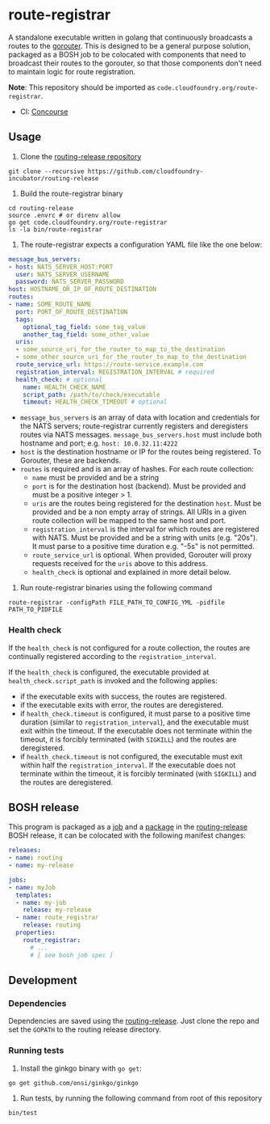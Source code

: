 route-registrar
===============

A standalone executable written in golang that continuously broadcasts a routes to the [gorouter](https://github.com/cloudfoundry/gorouter).  This is designed to be a general purpose solution, packaged as a BOSH job to be colocated with components that need to broadcast their routes to the gorouter, so that those components don't need to maintain logic for route registration.

**Note**: This repository should be imported as `code.cloudfoundry.org/route-registrar`.

* CI: [Concourse](https://cf-routing.ci.cf-app.com/pipelines/route-registrar)

## Usage

1. Clone the [routing-release repository](https://github.com/cloudfoundry-incubator/routing-release)
  ```
  git clone --recursive https://github.com/cloudfoundry-incubator/routing-release
  ```

1. Build the route-registrar binary
  ```
  cd routing-release
  source .envrc # or direnv allow
  go get code.cloudfoundry.org/route-registrar
  ls -la bin/route-registrar
  ```

1. The route-registrar expects a configuration YAML file like the one below:
  ```yaml
  message_bus_servers:
  - host: NATS_SERVER_HOST:PORT
    user: NATS_SERVER_USERNAME
    password: NATS_SERVER_PASSWORD
  host: HOSTNAME_OR_IP_OF_ROUTE_DESTINATION
  routes:
  - name: SOME_ROUTE_NAME
    port: PORT_OF_ROUTE_DESTINATION
    tags:
      optional_tag_field: some_tag_value
      another_tag_field: some_other_value
    uris:
    - some_source_uri_for_the_router_to_map_to_the_destination
    - some_other_source_uri_for_the_router_to_map_to_the_destination
    route_service_url: https://route-service.example.com
    registration_interval: REGISTRATION_INTERVAL # required
    health_check: # optional
      name: HEALTH_CHECK_NAME
      script_path: /path/to/check/executable
      timeout: HEALTH_CHECK_TIMEOUT # optional
  ```
  - `message_bus_servers` is an array of data with location and credentials for the NATS servers; route-registrar currently registers and deregisters routes via NATS messages. `message_bus_servers.host` must include both hostname and port; e.g. `host: 10.0.32.11:4222`
  - `host` is the destination hostname or IP for the routes being registered. To Gorouter, these are backends.
  - `routes` is required and is an array of hashes. For each route collection:
    - `name` must be provided and be a string
    - `port` is for the destination host (backend). Must be provided and must be a positive integer > 1.
    - `uris` are the routes being registered for the destination `host`. Must be provided and be a non empty array of strings.  All URIs in a given route collection will be mapped to the same host and port.
    - `registration_interval` is the interval for which routes are registered with NATS. Must be provided and be a string with units (e.g. "20s"). It must parse to a positive time duration e.g. "-5s" is not permitted.
    - `route_service_url` is optional. When provided, Gorouter will proxy requests received for the `uris` above to this address.
    - `health_check` is optional and explained in more detail below.

1. Run route-registrar binaries using the following command
  ```
  route-registrar -configPath FILE_PATH_TO_CONFIG_YML -pidfile PATH_TO_PIDFILE
  ```

### Health check

If the `health_check` is not configured for a route collection, the routes are continually registered according to the `registration_interval`.

If the `health_check` is configured, the executable provided at `health_check.script_path` is invoked and the following applies:
- if the executable exits with success, the routes are registered.
- if the executable exits with error, the routes are deregistered.
- if `health_check.timeout` is configured, it must parse to a positive time duration (similar to `registration_interval`), and the executable must exit within the timeout. If the executable does not terminate within the timeout, it is forcibly terminated (with `SIGKILL`) and the routes are deregistered.
- if `health_check.timeout` is not configured, the executable must exit within half the `registration_interval`. If the executable does not terminate within the timeout, it is forcibly terminated (with `SIGKILL`) and the routes are deregistered.

## BOSH release

This program is packaged as a [job](https://github.com/cloudfoundry-incubator/routing-release/tree/master/jobs/route_registrar) and a [package](https://github.com/cloudfoundry-incubator/routing-release/tree/master/packages/route_registrar) in the [routing-release](https://github.com/cloudfoundry-incubator/routing-release)
BOSH release, it can be colocated with the following manifest changes:

```yaml
releases:
- name: routing
- name: my-release

jobs:
- name: myJob
  templates:
  - name: my-job
    release: my-release
  - name: route_registrar
    release: routing
  properties:
    route_registrar:
      # ...
      # [ see bosh job spec ]

```

## Development

### Dependencies

Dependencies are saved using the [routing-release](https://github.com/cloudfoundry-incubator/routing-release).
Just clone the repo and set the `GOPATH` to the routing release directory.

### Running tests

1. Install the ginkgo binary with `go get`:
  ```
  go get github.com/onsi/ginkgo/ginkgo
  ```

1. Run tests, by running the following command from root of this repository
  ```
  bin/test
  ```
